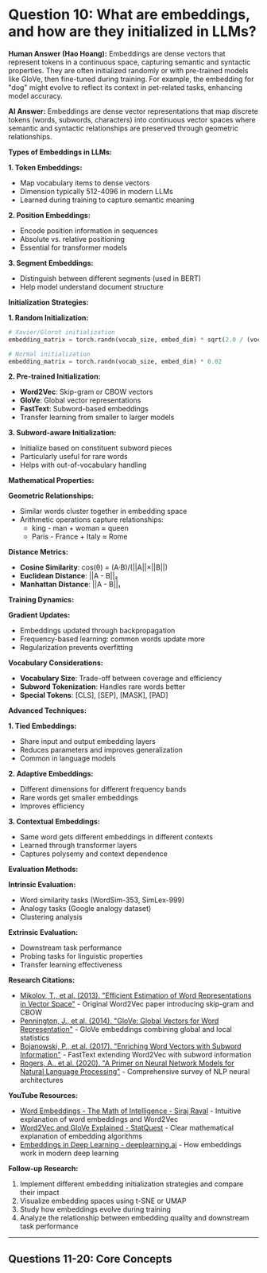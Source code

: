 # Question 10: What are embeddings, and how are they initialized in LLMs?

**Human Answer (Hao Hoang):**
Embeddings are dense vectors that represent tokens in a continuous space, capturing semantic and syntactic properties. They are often initialized randomly or with pre-trained models like GloVe, then fine-tuned during training. For example, the embedding for "dog" might evolve to reflect its context in pet-related tasks, enhancing model accuracy.

**AI Answer:**
Embeddings are dense vector representations that map discrete tokens (words, subwords, characters) into continuous vector spaces where semantic and syntactic relationships are preserved through geometric relationships.

**Types of Embeddings in LLMs:**

**1. Token Embeddings:**
- Map vocabulary items to dense vectors
- Dimension typically 512-4096 in modern LLMs
- Learned during training to capture semantic meaning

**2. Position Embeddings:**
- Encode position information in sequences
- Absolute vs. relative positioning
- Essential for transformer models

**3. Segment Embeddings:**
- Distinguish between different segments (used in BERT)
- Help model understand document structure

**Initialization Strategies:**

**1. Random Initialization:**
```python
# Xavier/Glorot initialization
embedding_matrix = torch.randn(vocab_size, embed_dim) * sqrt(2.0 / (vocab_size + embed_dim))

# Normal initialization
embedding_matrix = torch.randn(vocab_size, embed_dim) * 0.02
```

**2. Pre-trained Initialization:**
- **Word2Vec**: Skip-gram or CBOW vectors
- **GloVe**: Global vector representations
- **FastText**: Subword-based embeddings
- Transfer learning from smaller to larger models

**3. Subword-aware Initialization:**
- Initialize based on constituent subword pieces
- Particularly useful for rare words
- Helps with out-of-vocabulary handling

**Mathematical Properties:**

**Geometric Relationships:**
- Similar words cluster together in embedding space
- Arithmetic operations capture relationships:
  - king - man + woman ≈ queen
  - Paris - France + Italy ≈ Rome

**Distance Metrics:**
- **Cosine Similarity**: cos(θ) = (A·B)/(||A||×||B||)
- **Euclidean Distance**: ||A - B||₂
- **Manhattan Distance**: ||A - B||₁

**Training Dynamics:**

**Gradient Updates:**
- Embeddings updated through backpropagation
- Frequency-based learning: common words update more
- Regularization prevents overfitting

**Vocabulary Considerations:**
- **Vocabulary Size**: Trade-off between coverage and efficiency
- **Subword Tokenization**: Handles rare words better
- **Special Tokens**: [CLS], [SEP], [MASK], [PAD]

**Advanced Techniques:**

**1. Tied Embeddings:**
- Share input and output embedding layers
- Reduces parameters and improves generalization
- Common in language models

**2. Adaptive Embeddings:**
- Different dimensions for different frequency bands
- Rare words get smaller embeddings
- Improves efficiency

**3. Contextual Embeddings:**
- Same word gets different embeddings in different contexts
- Learned through transformer layers
- Captures polysemy and context dependence

**Evaluation Methods:**

**Intrinsic Evaluation:**
- Word similarity tasks (WordSim-353, SimLex-999)
- Analogy tasks (Google analogy dataset)
- Clustering analysis

**Extrinsic Evaluation:**
- Downstream task performance
- Probing tasks for linguistic properties
- Transfer learning effectiveness

**Research Citations:**
- [Mikolov, T., et al. (2013). "Efficient Estimation of Word Representations in Vector Space"](https://arxiv.org/abs/1301.3781) - Original Word2Vec paper introducing skip-gram and CBOW
- [Pennington, J., et al. (2014). "GloVe: Global Vectors for Word Representation"](https://nlp.stanford.edu/pubs/glove.pdf) - GloVe embeddings combining global and local statistics
- [Bojanowski, P., et al. (2017). "Enriching Word Vectors with Subword Information"](https://arxiv.org/abs/1607.04606) - FastText extending Word2Vec with subword information
- [Rogers, A., et al. (2020). "A Primer on Neural Network Models for Natural Language Processing"](https://arxiv.org/abs/1807.10854) - Comprehensive survey of NLP neural architectures

**YouTube Resources:**
- [Word Embeddings - The Math of Intelligence - Siraj Raval](https://www.youtube.com/watch?v=5PL0TmQhItY) - Intuitive explanation of word embeddings and Word2Vec
- [Word2Vec and GloVe Explained - StatQuest](https://www.youtube.com/watch?v=viZrOnJclY0) - Clear mathematical explanation of embedding algorithms
- [Embeddings in Deep Learning - deeplearning.ai](https://www.youtube.com/watch?v=yiTAWOXUJRs) - How embeddings work in modern deep learning

**Follow-up Research:**
1. Implement different embedding initialization strategies and compare their impact
2. Visualize embedding spaces using t-SNE or UMAP
3. Study how embeddings evolve during training
4. Analyze the relationship between embedding quality and downstream task performance

---

## Questions 11-20: Core Concepts

